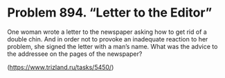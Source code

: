 # Problem 894. “Letter to the Editor”

One woman wrote a letter to the newspaper asking how to get rid of a double chin. And in order not to provoke an inadequate reaction to her problem, she signed the letter with a man’s name. What was the advice to the addressee on the pages of the newspaper?

(https://www.trizland.ru/tasks/5450/)